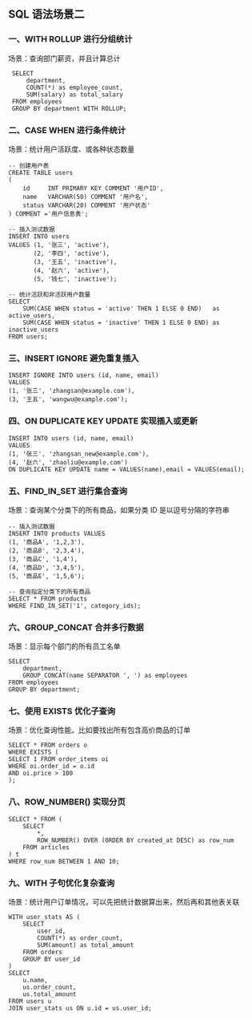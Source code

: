 ## SQL 语法场景二

### 一、WITH ROLLUP 进行分组统计
场景：查询部门薪资，并且计算总计
```mysql
 SELECT
     department,
     COUNT(*) as employee_count,
     SUM(salary) as total_salary
 FROM employees
 GROUP BY department WITH ROLLUP;
```
### 二、CASE WHEN 进行条件统计
场景：统计用户活跃度、或各种状态数量
```mysql
-- 创建用户表
CREATE TABLE users
(
    id     INT PRIMARY KEY COMMENT '用户ID',
    name   VARCHAR(50) COMMENT '用户名',
    status VARCHAR(20) COMMENT '用户状态'
) COMMENT ='用户信息表';

-- 插入测试数据
INSERT INTO users
VALUES (1, '张三', 'active'),
       (2, '李四', 'active'),
       (3, '王五', 'inactive'),
       (4, '赵六', 'active'),
       (5, '钱七', 'inactive');

-- 统计活跃和非活跃用户数量
SELECT
    SUM(CASE WHEN status = 'active' THEN 1 ELSE 0 END)   as active_users,
    SUM(CASE WHEN status = 'inactive' THEN 1 ELSE 0 END) as inactive_users
FROM users;
```

### 三、INSERT IGNORE 避免重复插入 
```mysql
INSERT IGNORE INTO users (id, name, email)
VALUES
(1, '张三', 'zhangsan@example.com'),
(3, '王五', 'wangwu@example.com');
```

### 四、ON DUPLICATE KEY UPDATE 实现插入或更新
```mysql
INSERT INTO users (id, name, email) 
VALUES 
(1, '张三', 'zhangsan_new@example.com'),
(4, '赵六', 'zhaoliu@example.com')
ON DUPLICATE KEY UPDATE name = VALUES(name),email = VALUES(email);
```

### 五、FIND_IN_SET 进行集合查询
场景：查询某个分类下的所有商品，如果分类 ID 是以逗号分隔的字符串
```mysql
-- 插入测试数据
INSERT INTO products VALUES 
(1, '商品A', '1,2,3'),
(2, '商品B', '2,3,4'),
(3, '商品C', '1,4'),
(4, '商品D', '3,4,5'),
(5, '商品E', '1,5,6');

-- 查询指定分类下的所有商品
SELECT * FROM products 
WHERE FIND_IN_SET('1', category_ids);
```

### 六、GROUP_CONCAT 合并多行数据
场景：显示每个部门的所有员工名单
```mysql
SELECT 
    department,
    GROUP_CONCAT(name SEPARATOR ', ') as employees
FROM employees
GROUP BY department;
```

### 七、使用 EXISTS 优化子查询
场景：优化查询性能。比如要找出所有包含高价商品的订单
```mysql
SELECT * FROM orders o
WHERE EXISTS (
SELECT 1 FROM order_items oi
WHERE oi.order_id = o.id
AND oi.price > 100
);
```

### 八、ROW_NUMBER() 实现分页
```mysql
SELECT * FROM (
    SELECT 
        *,
        ROW_NUMBER() OVER (ORDER BY created_at DESC) as row_num
    FROM articles
) t
WHERE row_num BETWEEN 1 AND 10;
```

### 九、WITH 子句优化复杂查询
场景：统计用户订单情况，可以先把统计数据算出来，然后再和其他表关联
```mysql
WITH user_stats AS (
    SELECT 
        user_id,
        COUNT(*) as order_count,
        SUM(amount) as total_amount
    FROM orders
    GROUP BY user_id
)
SELECT 
    u.name,
    us.order_count,
    us.total_amount
FROM users u
JOIN user_stats us ON u.id = us.user_id;
```
